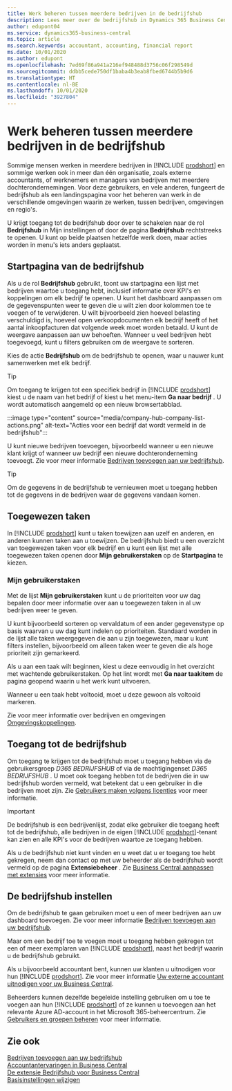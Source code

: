 ```yaml
---
title: Werk beheren tussen meerdere bedrijven in de bedrijfshub
description: Lees meer over de bedrijfshub in Dynamics 365 Business Central, die u gebruikt om uw werk in meerdere bedrijven te beheren.
author: edupont04
ms.service: dynamics365-business-central
ms.topic: article
ms.search.keywords: accountant, accounting, financial report
ms.date: 10/01/2020
ms.author: edupont
ms.openlocfilehash: 7ed69f86a941a216ef948488d3756c06f298549d
ms.sourcegitcommit: ddbb5cede750df1baba4b3eab8fbed6744b5b9d6
ms.translationtype: HT
ms.contentlocale: nl-BE
ms.lasthandoff: 10/01/2020
ms.locfileid: "3927804"
---
```

# <a name="manage-work-across-multiple-companies-in-the-company-hub"></a>Werk beheren tussen meerdere bedrijven in de bedrijfshub

Sommige mensen werken in meerdere bedrijven in [!INCLUDE [prodshort](includes/prodshort.md)] en sommige werken ook in meer dan één organisatie, zoals externe accountants, of werknemers en managers van bedrijven met meerdere dochterondernemingen. Voor deze gebruikers, en vele anderen, fungeert de bedrijfshub als een landingspagina voor het beheren van werk in de verschillende omgevingen waarin ze werken, tussen bedrijven, omgevingen en regio's.  

U krijgt toegang tot de bedrijfshub door over te schakelen naar de rol **Bedrijfshub** in Mijn instellingen of door de pagina **Bedrijfshub** rechtstreeks te openen. U kunt op beide plaatsen hetzelfde werk doen, maar acties worden in menu's iets anders geplaatst.  

## <a name="company-hub-home-page"></a>Startpagina van de bedrijfshub

Als u de rol **Bedrijfshub** gebruikt, toont uw startpagina een lijst met bedrijven waartoe u toegang hebt, inclusief informatie over KPI's en koppelingen om elk bedrijf te openen. U kunt het dashboard aanpassen om de gegevenspunten weer te geven die u wilt zien door kolommen toe te voegen of te verwijderen. U wilt bijvoorbeeld zien hoeveel belasting verschuldigd is, hoeveel open verkoopdocumenten elk bedrijf heeft of het aantal inkoopfacturen dat volgende week moet worden betaald. U kunt de weergave aanpassen aan uw behoeften. Wanneer u veel bedrijven hebt toegevoegd, kunt u filters gebruiken om de weergave te sorteren.  

Kies de actie **Bedrijfshub** om de bedrijfshub te openen, waar u nauwer kunt samenwerken met elk bedrijf.  

> [!TIP]
> Om toegang te krijgen tot een specifiek bedrijf in [!INCLUDE [prodshort](includes/prodshort.md)] kiest u de naam van het bedrijf of kiest u het menu-item **Ga naar bedrijf** . U wordt automatisch aangemeld op een nieuw browsertabblad.

:::image type="content" source="media/company-hub-company-list-actions.png" alt-text="Acties voor een bedrijf dat wordt vermeld in de bedrijfshub":::

U kunt nieuwe bedrijven toevoegen, bijvoorbeeld wanneer u een nieuwe klant krijgt of wanneer uw bedrijf een nieuwe dochteronderneming toevoegt. Zie voor meer informatie [Bedrijven toevoegen aan uw bedrijfshub](company-hub-add-company.md).  

> [!TIP]
> Om de gegevens in de bedrijfshub te vernieuwen moet u toegang hebben tot de gegevens in de bedrijven waar de gegevens vandaan komen.

<!--## Company details

In the **Company Hub** page, you can see more information about each company by choosing the name of the company that you want to learn more about. This opens the **Company Details** pane, where you can see additional information, such as the following:  

* Cash account balances  
* Cash flow forecast  
* Overdue purchase invoices  
* Overdue sales invoices  

> [!TIP]
> You can launch predefined Excel workbooks from the **Reports** tab in the ribbon. These Excel workbooks are designed as ready-to-print key financial statements and reports, but you can also modify them to fit your needs. For more information, see [Analyzing Financial Statements in Microsoft Excel](finance-analyze-excel.md).  

Otherwise, close the details pane and continue to the next company.  -->

## <a name="assigned-tasks"></a>Toegewezen taken

In [!INCLUDE [prodshort](includes/prodshort.md)] kunt u taken toewijzen aan uzelf en anderen, en anderen kunnen taken aan u toewijzen. De bedrijfshub biedt u een overzicht van toegewezen taken voor elk bedrijf en u kunt een lijst met alle toegewezen taken openen door **Mijn gebruikerstaken** op de **Startpagina** te kiezen.  

<!--In the client company, you also have cues that call out tasks assigned to you in this particular client.  -->

### <a name="my-user-tasks"></a>Mijn gebruikerstaken

Met de lijst **Mijn gebruikerstaken** kunt u de prioriteiten voor uw dag bepalen door meer informatie over aan u toegewezen taken in al uw bedrijven weer te geven.  

U kunt bijvoorbeeld sorteren op vervaldatum of een ander gegevenstype op basis waarvan u uw dag kunt indelen op prioriteiten. Standaard worden in de lijst alle taken weergegeven die aan u zijn toegewezen, maar u kunt filters instellen, bijvoorbeeld om alleen taken weer te geven die als hoge prioriteit zijn gemarkeerd.  

Als u aan een taak wilt beginnen, kiest u deze eenvoudig in het overzicht met wachtende gebruikerstaken. Op het lint wordt met **Ga naar taakitem** de pagina geopend waarin u het werk kunt uitvoeren.  

Wanneer u een taak hebt voltooid, moet u deze gewoon als voltooid markeren.  

Zie voor meer informatie over bedrijven en omgevingen [Omgevingskoppelingen](company-hub-add-company.md#environment-links).  

## <a name="access-the-company-hub"></a>Toegang tot de bedrijfshub

Om toegang te krijgen tot de bedrijfshub moet u toegang hebben via de gebruikersgroep *D365 BEDRIJFSHUB* of via de machtigingenset *D365 BEDRIJFSHUB* . U moet ook toegang hebben tot de bedrijven die in uw bedrijfshub worden vermeld, wat betekent dat u een gebruiker in die bedrijven moet zijn. Zie [Gebruikers maken volgens licenties](ui-how-users-permissions.md) voor meer informatie.  

> [!IMPORTANT]
> De bedrijfshub is een bedrijvenlijst, zodat elke gebruiker die toegang heeft tot de bedrijfshub, alle bedrijven in de eigen [!INCLUDE [prodshort](includes/prodshort.md)]-tenant kan zien en alle KPI's voor de bedrijven waartoe ze toegang hebben.

Als u de bedrijfshub niet kunt vinden en u weet dat u er toegang toe hebt gekregen, neem dan contact op met uw beheerder als de bedrijfshub wordt vermeld op de pagina **Extensiebeheer** . Zie [Business Central aanpassen met extensies](ui-extensions.md) voor meer informatie.  

## <a name="set-up-the-company-hub"></a>De bedrijfshub instellen

Om de bedrijfshub te gaan gebruiken moet u een of meer bedrijven aan uw dashboard toevoegen. Zie voor meer informatie [Bedrijven toevoegen aan uw bedrijfshub](company-hub-add-company.md).  

Maar om een bedrijf toe te voegen moet u toegang hebben gekregen tot een of meer exemplaren van [!INCLUDE [prodshort](includes/prodshort.md)], naast het bedrijf waarin u de bedrijfshub gebruikt.  

Als u bijvoorbeeld accountant bent, kunnen uw klanten u uitnodigen voor hun [!INCLUDE [prodshort](includes/prodshort.md)]. Zie voor meer informatie [Uw externe accountant uitnodigen voor uw Business Central](finance-accounting.md#inviteaccountant).  

Beheerders kunnen dezelfde begeleide instelling gebruiken om u toe te voegen aan hun [!INCLUDE [prodshort](includes/prodshort.md)] of ze kunnen u toevoegen aan het relevante Azure AD-account in het Microsoft 365-beheercentrum. Zie [Gebruikers en groepen beheren](/microsoft-365/admin/add-users/?view=o365-worldwide&preserve-view=true) voor meer informatie.  

## <a name="see-also"></a>Zie ook

[Bedrijven toevoegen aan uw bedrijfshub](company-hub-add-company.md)  
[Accountantervaringen in Business Central](finance-accounting.md)  
[De extensie Bedrijfshub voor Business Central](ui-extensions-company-hub.md)  
[Basisinstellingen wijzigen](ui-change-basic-settings.md)  

